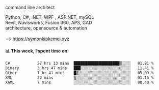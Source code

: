 command line architect

Python, C#, .NET, WPF , ASP.NET, mySQL <br>
Revit, Navisworks, Fusion 360, APS, CAD <br>
architecture, opensource & automation<br>
<br>
--> https://symonkipkemei.xyz

#### 📊 This week, I spent time on:
<!--START_SECTION:waka-->

```txt
C#            27 hrs 13 mins  ████████████████████▒░░░░   81.81 %
Binary        3 hrs 47 mins   ███░░░░░░░░░░░░░░░░░░░░░░   11.41 %
Other         1 hr 41 mins    █▒░░░░░░░░░░░░░░░░░░░░░░░   05.09 %
XML           22 mins         ▒░░░░░░░░░░░░░░░░░░░░░░░░   01.15 %
XAML          7 mins          ░░░░░░░░░░░░░░░░░░░░░░░░░   00.40 %
```

<!--END_SECTION:waka-->
